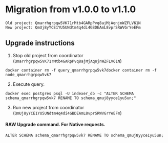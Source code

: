 # Migration from v1.0.0 to v1.1.0
```
Old project: Qmarrhgrpqw5VK71rMtb4GARpPvq8ajMjAqnjnWZFLV61N
New project: QmUj8yYCE1YU5UNdtm4q4di4GBDEAmL8vprSRWVGrYeEFm
```


## Upgrade instructions
 1) Stop old project from coordinator (`Qmarrhgrpqw5VK71rMtb4GARpPvq8ajMjAqnjnWZFLV61N`)

```
docker container rm -f query_qmarrhgrpqw5vk7docker container rm -f node_qmarrhgrpqw5vk7
```

 2) Execute query.

```
docker exec postgres psql -U indexer_db -c "ALTER SCHEMA schema_qmarrhgrpqw5vk7 RENAME TO schema_qmuj8yyce1yu5un;"

```

 3) Run new project from coordinator (`QmUj8yYCE1YU5UNdtm4q4di4GBDEAmL8vprSRWVGrYeEFm`)

#### RAW Upgrade command. For Native requests.
`ALTER SCHEMA schema_qmarrhgrpqw5vk7 RENAME TO schema_qmuj8yyce1yu5un;`
